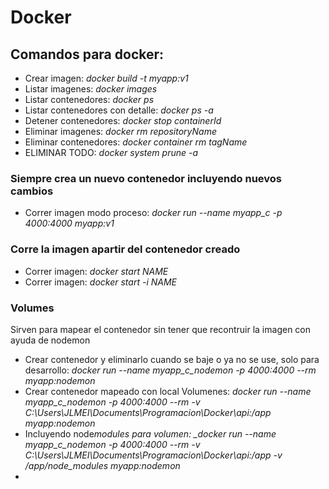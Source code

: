 # Docker

## Comandos para docker:

- Crear imagen: _docker build -t myapp:v1_
- Listar imagenes: _docker images_
- Listar contenedores: _docker ps_
- Listar contenedores con detalle: _docker ps -a_
- Detener contenedores: _docker stop containerId_
- Eliminar imagenes: _docker rm repositoryName_
- Eliminar contenedores: _docker container rm tagName_
- ELIMINAR TODO: _docker system prune -a_

### Siempre crea un nuevo contenedor incluyendo nuevos cambios

- Correr imagen modo proceso: _docker run --name myapp_c -p 4000:4000 myapp:v1_

### Corre la imagen apartir del contenedor creado

- Correr imagen: _docker start NAME_
- Correr imagen: _docker start -i NAME_

### Volumes

Sirven para mapear el contenedor sin tener que recontruir la imagen con ayuda de nodemon

- Crear contenedor y eliminarlo cuando se baje o ya no se use, solo para desarrollo: _docker run --name myapp_c_nodemon -p 4000:4000 --rm myapp:nodemon_
- Crear contenedor mapeado con local Volumenes: _docker run --name myapp_c_nodemon -p 4000:4000 --rm -v C:\Users\JLMEI\Documents\Programacion\Docker\api:/app myapp:nodemon_
- Incluyendo node*modules para volumen: \_docker run --name myapp_c_nodemon -p 4000:4000 --rm -v C:\Users\JLMEI\Documents\Programacion\Docker\api:/app -v /app/node_modules myapp:nodemon*
-
